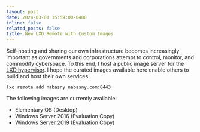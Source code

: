 ```yaml
---
layout: post
date: 2024-03-01 15:59:00-0400
inline: false
related_posts: false
title: New LXD Remote with Custom Images
---
```


Self-hosting and sharing our own infrastructure becomes increasingly important as governments and corporations attempt to control, monitor, and commodify cyberspace. To this end, I host a public image server for the [LXD hypervisor](https://documentation.ubuntu.com/lxd/en/latest/). I hope the curated images available here enable others to build and host their own services.

```
lxc remote add nabasny nabasny.com:8443
```

The following images are currently available:

- Elementary OS (Desktop)
- Windows Server 2016 (Evaluation Copy)
- Windows Server 2019 (Evaluation Copy)

